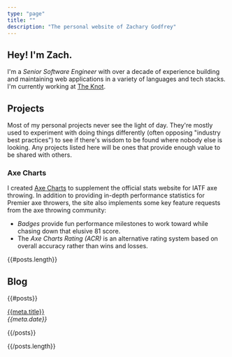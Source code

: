```yaml
---
type: "page"
title: ""
description: "The personal website of Zachary Godfrey"
---
```


<!-- ![hero](data:image/jpg;base64,{{>hero}}) -->

## Hey! I'm Zach.

I'm a *Senior Software Engineer* with over a decade of experience building and maintaining web applications in a variety of languages and tech stacks. I'm currently working at [The Knot](https://theknot.com).

## Projects

Most of my personal projects never see the light of day. They're mostly used to experiment with doing things differently (often opposing "industry best practices") to see if there's wisdom to be found where nobody else is looking. Any projects listed here will be ones that provide enough value to be shared with others.

### Axe Charts

I created [Axe Charts](https://axecharts.com) to supplement the official stats website for IATF axe throwing. In addition to providing in-depth performance statistics for Premier axe throwers, the site also implements some key feature requests from the axe throwing community:

- *Badges* provide fun performance milestones to work toward while chasing down that elusive 81 score.
- The *Axe Charts Rating (ACR)* is an alternative rating system based on overall accuracy rather than wins and losses.

{{#posts.length}}

## Blog

{{#posts}}

[{{meta.title}}](/{{{uri}}})\
*{{meta.date}}*

{{/posts}}

{{/posts.length}}